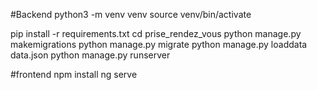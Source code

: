 

#Backend
python3 -m venv venv
source venv/bin/activate 

pip install -r requirements.txt
cd prise_rendez_vous
python manage.py makemigrations
python manage.py migrate
python manage.py loaddata data.json
python manage.py runserver

#frontend
npm install
ng serve


